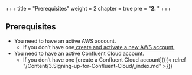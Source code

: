 +++
title = "Prerequisites"
weight = 2
chapter = true
pre = "<b>2. </b>"
+++

## Prerequisites

- You need to have an active AWS account. 
    - If you don’t have one,[create and activate a new AWS account.](https://aws.amazon.com/premiumsupport/knowledge-center/create-and-activate-aws-account/)
- You need to have an active Confluent Cloud account.
    - If you don’t have one [create a Confluent Cloud account]({{< relref "/Content/3.Signing-up-for-Confluent-Cloud/_index.md" >}})